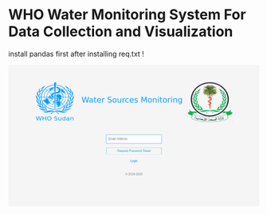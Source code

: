 # WHO Water Monitoring System For Data Collection and Visualization
install pandas first after installing req.txt !

![Login](images/1.png?raw=true)
